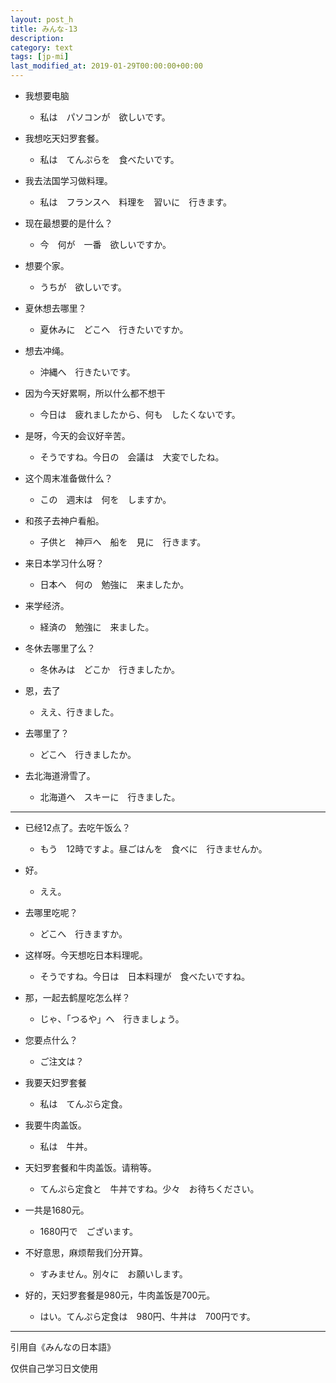 ```yaml
---
layout: post_h
title: みんな-13
description:
category: text
tags: [jp-mi]
last_modified_at: 2019-01-29T00:00:00+00:00
---
```


- 我想要电脑

    - 私は　パソコンが　欲しいです。

- 我想吃天妇罗套餐。

    - 私は　てんぷらを　食べたいです。

- 我去法国学习做料理。

    - 私は　フランスへ　料理を　習いに　行きます。

- 现在最想要的是什么？

    - 今　何が　一番　欲しいですか。

- 想要个家。

    - うちが　欲しいです。

- 夏休想去哪里？

    - 夏休みに　どこへ　行きたいですか。

- 想去冲绳。

    - 沖縄へ　行きたいです。

- 因为今天好累啊，所以什么都不想干

    - 今日は　疲れましたから、何も　したくないです。

- 是呀，今天的会议好辛苦。

    - そうですね。今日の　会議は　大変でしたね。

- 这个周末准备做什么？

    - この　週末は　何を　しますか。

- 和孩子去神户看船。

    - 子供と　神戸へ　船を　見に　行きます。

- 来日本学习什么呀？

    - 日本へ　何の　勉強に　来ましたか。

- 来学经济。

    - 経済の　勉強に　来ました。

- 冬休去哪里了么？

    - 冬休みは　どこか　行きましたか。

- 恩，去了

    - ええ、行きました。

- 去哪里了？

    - どこへ　行きましたか。

- 去北海道滑雪了。

    - 北海道へ　スキーに　行きました。

<hr>

- 已经12点了。去吃午饭么？

    - もう　12時ですよ。昼ごはんを　食べに　行きませんか。


- 好。

    - ええ。


- 去哪里吃呢？

    - どこへ　行きますか。


- 这样呀。今天想吃日本料理呢。

    - そうですね。今日は　日本料理が　食べたいですね。


- 那，一起去鹤屋吃怎么样？

    - じゃ、「つるや」へ　行きましょう。


- 您要点什么？

    - ご注文は？


- 我要天妇罗套餐

    - 私は　てんぷら定食。


- 我要牛肉盖饭。

    - 私は　牛丼。


- 天妇罗套餐和牛肉盖饭。请稍等。

    - てんぷら定食と　牛丼ですね。少々　お待ちください。


- 一共是1680元。

    - 1680円で　ございます。


- 不好意思，麻烦帮我们分开算。

    - すみません。別々に　お願いします。


- 好的，天妇罗套餐是980元，牛肉盖饭是700元。

    - はい。てんぷら定食は　980円、牛丼は　700円です。


<hr>

引用自《みんなの日本語》

仅供自己学习日文使用
